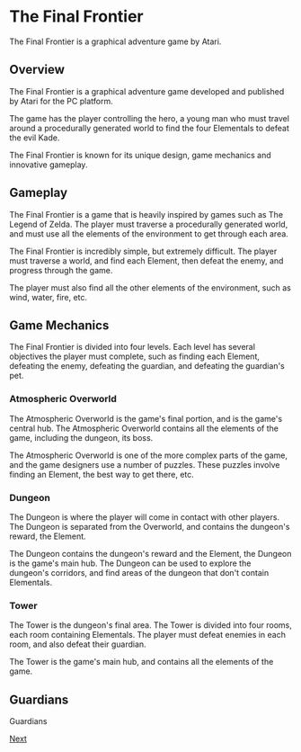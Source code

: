 # The Final Frontier

The Final Frontier is a graphical adventure game by Atari.

## Overview

The Final Frontier is a graphical adventure game developed and published by Atari for the PC platform.

The game has the player controlling the hero, a young man who must travel around a procedurally generated world to find the four Elementals to defeat the evil Kade.

The Final Frontier is known for its unique design, game mechanics and innovative gameplay.

## Gameplay

The Final Frontier is a game that is heavily inspired by games such as The Legend of Zelda. The player must traverse a procedurally generated world, and must use all the elements of the environment to get through each area.

The Final Frontier is incredibly simple, but extremely difficult. The player must traverse a world, and find each Element, then defeat the enemy, and progress through the game.

The player must also find all the other elements of the environment, such as wind, water, fire, etc.

## Game Mechanics

The Final Frontier is divided into four levels. Each level has several objectives the player must complete, such as finding each Element, defeating the enemy, defeating the guardian, and defeating the guardian's pet.

### Atmospheric Overworld

The Atmospheric Overworld is the game's final portion, and is the game's central hub. The Atmospheric Overworld contains all the elements of the game, including the dungeon, its boss.

The Atmospheric Overworld is one of the more complex parts of the game, and the game designers use a number of puzzles. These puzzles involve finding an Element, the best way to get there, etc.

### Dungeon

The Dungeon is where the player will come in contact with other players. The Dungeon is separated from the Overworld, and contains the dungeon's reward, the Element.

The Dungeon contains the dungeon's reward and the Element, the Dungeon is the game's main hub. The Dungeon can be used to explore the dungeon's corridors, and find areas of the dungeon that don't contain Elementals.

### Tower

The Tower is the dungeon's final area. The Tower is divided into four rooms, each room containing Elementals. The player must defeat enemies in each room, and also defeat their guardian.

The Tower is the game's main hub, and contains all the elements of the game.

## Guardians

Guardians

[Next](198.md)